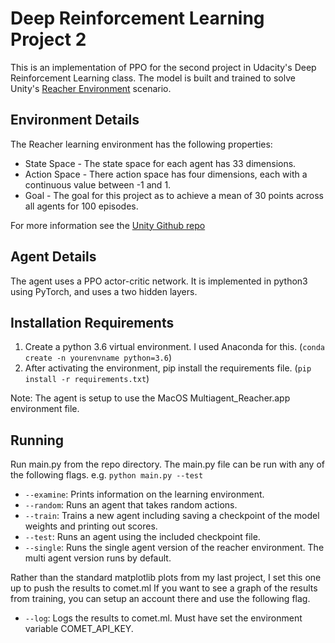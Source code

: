 # Deep Reinforcement Learning Project 2
This is an implementation of PPO for the second project in Udacity's Deep Reinforcement Learning class.  The model is built and trained to solve Unity's [Reacher Environment](https://github.com/Unity-Technologies/ml-agents/blob/master/docs/Learning-Environment-Examples.md#reacher) scenario.


## Environment Details
The Reacher learning environment has the following properties:

  * State Space - The state space for each agent has 33 dimensions.
  * Action Space - There action space has four dimensions, each with a continuous value between -1 and 1.
  * Goal - The goal for this project as to achieve a mean of 30 points across all agents for 100 episodes.

For more information see the [Unity Github repo](https://github.com/Unity-Technologies/ml-agents/blob/master/docs/Learning-Environment-Examples.md#reacher)

## Agent Details
The agent uses a PPO actor-critic network.  It is implemented in python3 using PyTorch, and uses a two hidden layers.

## Installation Requirements
  1. Create a python 3.6 virtual environment.  I used Anaconda for this. (`conda create -n yourenvname python=3.6`)
  2. After activating the environment, pip install the requirements file. (`pip install -r requirements.txt`)

Note: The agent is setup to use the MacOS Multiagent_Reacher.app environment file.

## Running
Run main.py from the repo directory. The main.py file can be run with any of the following flags.
e.g. `python main.py --test`

* `--examine`: Prints information on the learning environment.
* `--random`: Runs an agent that takes random actions.
* `--train`: Trains a new agent including saving a checkpoint of the model weights and printing out scores.
* `--test`: Runs an agent using the included checkpoint file.
* `--single`: Runs the single agent version of the reacher environment. The multi agent version runs by default.

Rather than the standard matplotlib plots from my last project, I set this one up to push the results to comet.ml
If you want to see a graph of the results from training, you can setup an account there and use the following flag.

* `--log`: Logs the results to comet.ml.  Must have set the environment variable COMET_API_KEY.
